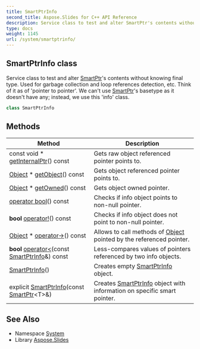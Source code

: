 ```yaml
---
title: SmartPtrInfo
second_title: Aspose.Slides for C++ API Reference
description: Service class to test and alter SmartPtr's contents without knowing final type. Used for garbage collection and loop references detection, etc. Think of it as of 'pointer to pointer'. We can't use SmartPtr's basetype as it doesn't have any; instead, we use this 'info' class.
type: docs
weight: 1145
url: /system/smartptrinfo/
---
```

## SmartPtrInfo class


Service class to test and alter [SmartPtr](../smartptr/)'s contents without knowing final type. Used for garbage collection and loop references detection, etc. Think of it as of 'pointer to pointer'. We can't use [SmartPtr](../smartptr/)'s basetype as it doesn't have any; instead, we use this 'info' class.

```cpp
class SmartPtrInfo
```

## Methods

| Method | Description |
| --- | --- |
| const void * [getInternalPtr](./getinternalptr/)() const | Gets raw object referenced pointer points to. |
| [Object](../object/) * [getObject](./getobject/)() const | Gets object referenced pointer points to. |
| [Object](../object/) * [getOwned](./getowned/)() const | Gets object owned pointer. |
|  [operator bool](./operator_bool/)() const | Checks if info object points to non-null pointer. |
| **bool** [operator!](./operator_not/)() const | Checks if info object does not point to non-null pointer. |
| [Object](../object/) * [operator->](./operator_minus_greater/)() const | Allows to call methods of [Object](../object/) pointed by the referenced pointer. |
| **bool** [operator<](./operator_less/)(const [SmartPtrInfo](./)\&) const | Less-compares values of pointers referenced by two info objects. |
|  [SmartPtrInfo](./smartptrinfo/)() | Creates empty [SmartPtrInfo](./) object. |
| explicit  [SmartPtrInfo](./smartptrinfo/)(const [SmartPtr](../smartptr/)\<T\>\&) | Creates [SmartPtrInfo](./) object with information on specific smart pointer. |
## See Also

* Namespace [System](../)
* Library [Aspose.Slides](../../)